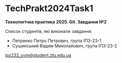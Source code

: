 # TechPrakt2024Task1
**Технологічна практика 2025. Git. Завдання №2**

Список студентів, які виконали завдання:
* Петренко Петро Петрович, група ІПЗ-23-1
* Сушинський Вадим Миколайович, група ІПЗ-23-2

ipz232_svm@student.ztu.edu.ua
